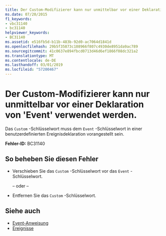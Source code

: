 ```yaml
---
title: Der Custom-Modifizierer kann nur unmittelbar vor einer Deklaration von 'Event' verwendet werden.
ms.date: 07/20/2015
f1_keywords:
- vbc31140
- bc31140
helpviewer_keywords:
- BC31140
ms.assetid: e516fb5d-b11b-483b-92d0-ac7064d1841d
ms.openlocfilehash: 29b5f35873c108966f807c4930de8951da9ac789
ms.sourcegitcommit: 41c0637e894fbcd0713d46d6ef1866f08dc321a2
ms.translationtype: MT
ms.contentlocale: de-DE
ms.lasthandoff: 03/01/2019
ms.locfileid: "57200467"
---
```

# <a name="custom-modifier-can-only-be-used-immediately-before-an-event-declaration"></a>Der Custom-Modifizierer kann nur unmittelbar vor einer Deklaration von 'Event' verwendet werden.
Das `Custom` -Schlüsselwort muss dem `Event` -Schlüsselwort in einer benutzerdefinierten Ereignisdeklaration vorangestellt sein.  
  
 **Fehler-ID:** BC31140  
  
## <a name="to-correct-this-error"></a>So beheben Sie diesen Fehler  
  
-   Verschieben Sie das `Custom` -Schlüsselwort vor das `Event` -Schlüsselwort.  
  
     – oder –  
  
-   Entfernen Sie das `Custom` -Schlüsselwort.  
  
## <a name="see-also"></a>Siehe auch

- [Event-Anweisung](../../visual-basic/language-reference/statements/event-statement.md)
- [Ereignisse](../../visual-basic/programming-guide/language-features/events/index.md)

